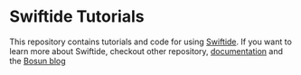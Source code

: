 # Swiftide Tutorials

This repository contains tutorials and code for using [Swiftide](https://github.com/bosun-ai/swiftide). If you want to learn more about Swiftide, checkout other repository, [documentation](https://swiftide.rs) and the [Bosun blog](https://bosun.ai/blog)

